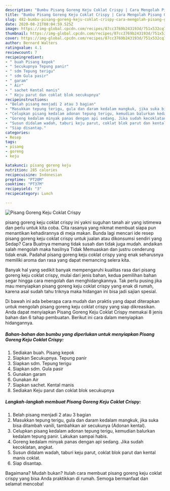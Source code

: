 ```yaml
---
description: "Bumbu Pisang Goreng Keju Coklat Crispy | Cara Mengolah Pisang Goreng Keju Coklat Crispy Yang Paling Enak"
title: "Bumbu Pisang Goreng Keju Coklat Crispy | Cara Mengolah Pisang Goreng Keju Coklat Crispy Yang Paling Enak"
slug: 482-bumbu-pisang-goreng-keju-coklat-crispy-cara-mengolah-pisang-goreng-keju-coklat-crispy-yang-paling-enak
date: 2020-08-21T08:04:59.525Z
image: https://img-global.cpcdn.com/recipes/87cc3769b243193d/751x532cq70/pisang-goreng-keju-coklat-crispy-foto-resep-utama.jpg
thumbnail: https://img-global.cpcdn.com/recipes/87cc3769b243193d/751x532cq70/pisang-goreng-keju-coklat-crispy-foto-resep-utama.jpg
cover: https://img-global.cpcdn.com/recipes/87cc3769b243193d/751x532cq70/pisang-goreng-keju-coklat-crispy-foto-resep-utama.jpg
author: Bernard Walters
ratingvalue: 4.1
reviewcount: 7
recipeingredient:
- " buah Pisang kepok"
- " Secukupnya Tepung panir"
- " sdm Tepung terigu"
- " sdm Gula pasir"
- " garam"
- " Air"
- " sachet Kental manis"
- " Keju parut dan coklat blok secukupnya"
recipeinstructions:
- "Belah pisang menjadi 2 atau 3 bagian"
- "Masukkan tepung terigu, gula dan daram kedalam mangkuk, jika suka bisa ditambah vanili, tambahkan air secukunya (Adonan kental)."
- "Celupkan pisang kedalam adonan tepung terigu, kemudian balurkan kedalam tepung panir. Lakukan sampai habis."
- "Goreng kedalam minyak panas dengan api sedang. Jika sudah kecoklatan, angkat."
- "Susun didalam wadah, taburi keju parut, coklat blok parut dan kental manis coklat."
- "Siap disantap."
categories:
- Resep
tags:
- pisang
- goreng
- keju

katakunci: pisang goreng keju 
nutrition: 285 calories
recipecuisine: Indonesian
preptime: "PT20M"
cooktime: "PT37M"
recipeyield: "3"
recipecategory: Lunch

---
```



![Pisang Goreng Keju Coklat Crispy](https://img-global.cpcdn.com/recipes/87cc3769b243193d/751x532cq70/pisang-goreng-keju-coklat-crispy-foto-resep-utama.jpg)


pisang goreng keju coklat crispy ini yakni suguhan tanah air yang istimewa dan perlu untuk kita coba. Cita rasanya yang nikmat membuat siapa pun menantikan kehadirannya di meja makan.
Bunda lagi mencari ide resep pisang goreng keju coklat crispy untuk jualan atau dikonsumsi sendiri yang Sedap? Cara Buatnya memang tidak susah dan tidak juga mudah. andaikan salah mengolah maka hasilnya Tidak Memuaskan dan justru cenderung tidak enak. Padahal pisang goreng keju coklat crispy yang enak seharusnya memiliki aroma dan rasa yang dapat memancing selera kita.



Banyak hal yang sedikit banyak mempengaruhi kualitas rasa dari pisang goreng keju coklat crispy, mulai dari jenis bahan, kedua pemilihan bahan segar hingga cara mengolah dan menghidangkannya. Tak perlu pusing jika mau menyiapkan pisang goreng keju coklat crispy yang enak di rumah, karena asal sudah tahu triknya maka hidangan ini bisa jadi sajian spesial.


Di bawah ini ada beberapa cara mudah dan praktis yang dapat diterapkan untuk mengolah pisang goreng keju coklat crispy yang siap dikreasikan. Anda dapat menyiapkan Pisang Goreng Keju Coklat Crispy memakai 8 jenis bahan dan 6 tahap pembuatan. Berikut ini cara dalam menyiapkan hidangannya.

<!--inarticleads1-->

##### Bahan-bahan dan bumbu yang diperlukan untuk menyiapkan Pisang Goreng Keju Coklat Crispy:

1. Sediakan  buah. Pisang kepok
1. Siapkan  Secukupnya. Tepung panir
1. Siapkan  sdm. Tepung terigu
1. Siapkan  sdm. Gula pasir
1. Gunakan  garam
1. Gunakan  Air
1. Siapkan  sachet. Kental manis
1. Sediakan  Keju parut dan coklat blok secukupnya




<!--inarticleads2-->

##### Langkah-langkah membuat Pisang Goreng Keju Coklat Crispy:

1. Belah pisang menjadi 2 atau 3 bagian
1. Masukkan tepung terigu, gula dan daram kedalam mangkuk, jika suka bisa ditambah vanili, tambahkan air secukunya (Adonan kental).
1. Celupkan pisang kedalam adonan tepung terigu, kemudian balurkan kedalam tepung panir. Lakukan sampai habis.
1. Goreng kedalam minyak panas dengan api sedang. Jika sudah kecoklatan, angkat.
1. Susun didalam wadah, taburi keju parut, coklat blok parut dan kental manis coklat.
1. Siap disantap.




Bagaimana? Mudah bukan? Itulah cara membuat pisang goreng keju coklat crispy yang bisa Anda praktikkan di rumah. Semoga bermanfaat dan selamat mencoba!
